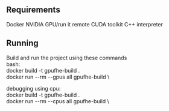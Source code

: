 ## Requirements
Docker
NVIDIA GPU/run it remote
CUDA toolkit
C++ interpreter
<!-- to be continued -->
## Running 
Build and run the project using these commands \
bash: \
docker build -t gpufhe-build . \
docker run --rm --gpus all gpufhe-build \


debugging using cpu: \
docker build -t gpufhe-build . \
docker run --rm --cpus all gpufhe-build \
<!-- there maybe issues idk -->
